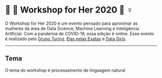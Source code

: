 # :woman: :woman: Workshop for Her 2020 :muscle: ♀️
O Workshop for Her 2020 é um  evento pensado para aproximar as mulheres da área de Data Science, Machine Learning e Inteligência Artificial.
Com a pandemia de COVID-19, essa edição é online.
Esse evento é realizado pelo [Grupo Turing](grupoturing.com.br), [Elas pelas Exatas]() e [Data Girls](https://www.instagram.com/datagirls.neuron/).

------------
## Tema
O tema do workshop é processamento de linguagem natural

